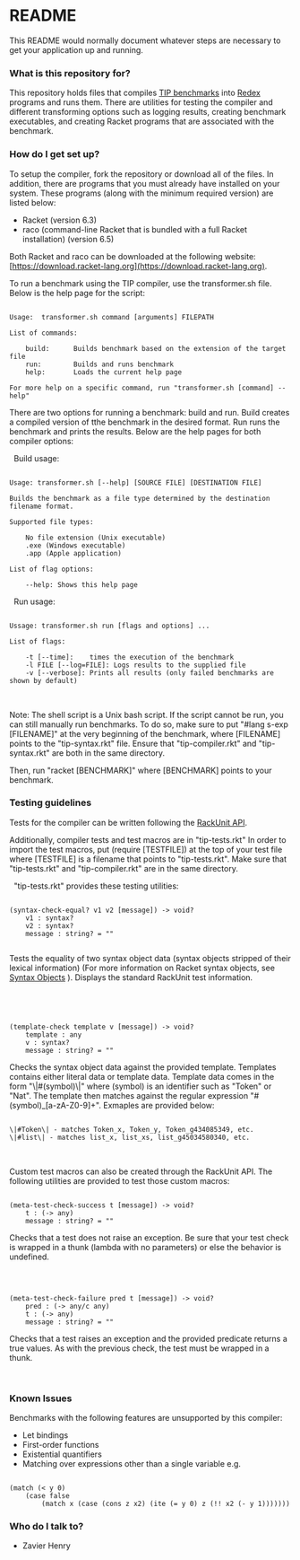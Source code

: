 # README #

This README would normally document whatever steps are necessary to get your application up and running.

### What is this repository for? ###

This repository holds files that compiles [TIP benchmarks](https://github.com/tip-org/benchmarks) into [Redex](http://redex.racket-lang.org/) programs and runs them.
There are utilities for testing the compiler and different transforming options such as logging results, creating benchmark executables, and creating Racket programs that are associated with the benchmark.


### How do I get set up? ###

To setup the compiler, fork the repository or download all of the files. In addition, there are programs that you must already have installed on your system. These programs (along with the minimum required version) are listed below:

* Racket (version 6.3)
* raco (command-line Racket that is bundled with a full Racket installation) (version 6.5)

Both Racket and raco can be downloaded at the following website:
[https://download.racket-lang.org](https://download.racket-lang.org).

To run a benchmark using the TIP compiler, use the transformer.sh file. Below is the help page for the script:

~~~

Usage:	transformer.sh command [arguments] FILEPATH

List of commands:

	build:		Builds benchmark based on the extension of the target file
	run: 		Builds and runs benchmark
	help:		Loads the current help page

For more help on a specific command, run "transformer.sh [command] --help"

~~~


There are two options for running a benchmark: build and run. Build creates a compiled version of tthe benchmark in the desired format. Run runs the benchmark and prints the results. Below are the help pages for both compiler options:

&nbsp;
Build usage:
~~~

Usage: transformer.sh [--help] [SOURCE FILE] [DESTINATION FILE]

Builds the benchmark as a file type determined by the destination filename format.

Supported file types:

	No file extension (Unix executable)
	.exe (Windows executable)
	.app (Apple application)

List of flag options:
	
	--help: Shows this help page

~~~

&nbsp;
Run usage:
~~~

Ussage:	transformer.sh run [flags and options] ...

List of flags:

	-t [--time]:	times the execution of the benchmark
	-l FILE [--log=FILE]: Logs results to the supplied file
	-v [--verbose]: Prints all results (only failed benchmarks are shown by default)

~~~

&nbsp;

Note: The shell script is a Unix bash script. If the script cannot be run, you can still manually run benchmarks. To do so, make sure to put "#lang s-exp [FILENAME]" at the very beginning of the benchmark, where [FILENAME] points to the "tip-syntax.rkt" file.
Ensure that "tip-compiler.rkt" and "tip-syntax.rkt" are both in the same directory.

Then, run "racket [BENCHMARK]" where [BENCHMARK] points to your benchmark.


### Testing guidelines ###

Tests for the compiler can be written following the [RackUnit API](https://docs.racket-lang.org/rackunit/api.html?q=rackunit). 

Additionally, compiler tests and test macros are in "tip-tests.rkt" In order to import the test macros, put (require [TESTFILE]) at the top of your test file where [TESTFILE] is a filename that points to "tip-tests.rkt".
Make sure that "tip-tests.rkt" and "tip-compiler.rkt" are in the same directory.

&nbsp;
"tip-tests.rkt" provides these testing utilities:

~~~

(syntax-check-equal? v1 v2 [message]) -> void?
	v1 : syntax?
	v2 : syntax?
	message : string? = ""
	
~~~

Tests the equality of two syntax object data (syntax objects stripped of their lexical information) (For more information on Racket syntax objects, see [Syntax Objects](https://docs.racket-lang.org/guide/stx-obj.html) ). Displays the standard RackUnit test information. 


&nbsp;
~~~


(template-check template v [message]) -> void?
	template : any
	v : syntax?
	message : string? = ""

~~~

Checks the syntax object data against the provided template. Templates contains either literal data or template data.
Template data comes in the form "\\|#(symbol)\\|" where (symbol) is an identifier such as "Token" or "Nat". The template then matches against the regular expression "#(symbol)\_[a-zA-Z0-9]+". Exmaples are provided below:

~~~

\|#Token\| - matches Token_x, Token_y, Token_g434085349, etc.
\|#list\| - matches list_x, list_xs, list_g45034580340, etc.

~~~

&nbsp;

Custom test macros can also be created through the RackUnit API. The following utilities are provided to test those custom macros:
~~~

(meta-test-check-success t [message]) -> void?
	t : (-> any)
	message : string? = ""

~~~

Checks that a test does not raise an exception. Be sure that your test check is wrapped in a thunk (lambda with no parameters) or else the behavior is undefined.

&nbsp;
~~~

(meta-test-check-failure pred t [message]) -> void?
	pred : (-> any/c any)
	t : (-> any)
	message : string? = ""

~~~

Checks that a test raises an exception and the provided predicate returns a true values. As with the previous check, the test must be wrapped in a thunk.

&nbsp;

### Known Issues ###

Benchmarks with the following features are unsupported by this compiler:

* Let bindings
* First-order functions
* Existential quantifiers
* Matching over expressions other than a single variable e.g.

~~~

(match (< y 0)
	(case false
		(match x (case (cons z x2) (ite (= y 0) z (!! x2 (- y 1)))))))

~~~

### Who do I talk to? ###

* Zavier Henry